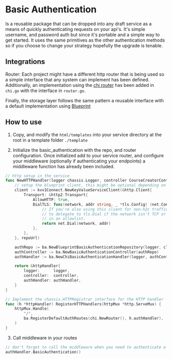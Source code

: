 # Basic Authentication
Is a reusable package that can be dropped into any draft service as a means of quickly authenticating requests on your api's. It's simple username, and password auth but since it's portable and a simple way to get started. It uses the same primitives as the other authentication methods so if you choose to change your strategy hopefully the upgrade is tenable.

## Integrations
Router: Each project might have a different http router that is being used so a simple interface that any system can implement has been defined. Additionally, an implementation using the [chi router](https://github.com/go-chi/chi) has been added in `chi.go` with the interface in `router.go`.

Finally, the storage layer follows the same pattern a reusable interface with a default implementation using [Blueprint](https://github.com/steady-bytes/draft?tab=readme-ov-file#blueprint)

## How to use
1. Copy, and modify the `html/templates` into your service directory at the root in a template folder `./template`

2. Initialize the basic_authentication with the repo, and router configuration. Once initialized add to your service router, and configure your middleware (optionally if authenticating your endpoints) a middleware function has already been included.

```go
// http setup in the service
func NewHTTPHandler(logger chassis.Logger, controller CourseCreatorController, repoUrl string) HTTPHandler {
    // setup the blueprint client, this might be optional depending on your repository layer
	client := kvv1Connect.NewKeyValueServiceClient(&http.Client{
		Transport: &http2.Transport{
			AllowHTTP: true,
			DialTLS: func(network, addr string, _ *tls.Config) (net.Conn, error) {
				// If you're also using this client for non-h2c traffic, you may want
				// to delegate to tls.Dial if the network isn't TCP or the addr isn't
				// in an allowlist.
				return net.Dial(network, addr)
			},
		},
	}, repoUrl)

	authRepo := ba.NewBlueprintBasicAuthenticationRepository(logger, client)
	authController := ba.NewBasicAuthenticationController(authRepo)
	authHandler := ba.NewChiBasicAuthenticationHandler(logger, authController)

	return &httpHandler{
		logger:      logger,
		controller:  controller,
		authHandler: authHandler,
	}
}

// Implement the chassis.HTTPRegistrar interface for the HTTP handler
func (h *httpHandler) RegisterHTTPHandlers(httpMux *http.ServeMux) {
	httpMux.Handle(
		"/",
		ba.RegisterDefaultAuthRoutes(chi.NewRouter(), h.authHandler),
	)
}
```

3. Call middleware in your routes
```go
// don't forget to call the middleware when you need to authenticate a route
authHandler.BasicAuthentication()
```